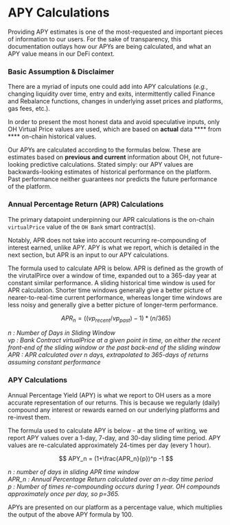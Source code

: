 # APY Calculations

Providing APY estimates is one of the most-requested and important pieces of information to our users. For the sake of transparency, this documentation outlays how our APYs are being calculated, and what an APY value means in our DeFi context.

### Basic Assumption & Disclaimer

There are a myriad of inputs one could add into APY calculations (_e.g._, changing liquidity over time, entry and exits, intermittently called Finance and Rebalance functions, changes in underlying asset prices and platforms, gas fees, etc.).

In order to present the most honest data and avoid speculative inputs, only OH Virtual Price values are used, which are based on **actual** data **** from **** on-chain historical values.

Our APYs are calculated according to the formulas below. These are estimates based on **previous and current** information about OH, not future-looking predictive calculations. Stated simply: our APY values are backwards-looking estimates of historical performance on the platform. Past performance neither guarantees nor predicts the future performance of the platform.&#x20;

### Annual Percentage Return (APR) Calculations <a href="#historical-average-beans-per-season" id="historical-average-beans-per-season"></a>

The primary datapoint underpinning our APR calculations is the on-chain `virtualPrice` value of the `OH Bank` smart contract(s).&#x20;

Notably, APR does not take into account recurring re-compounding of interest earned, unlike APY. APY is what we report, which is detailed in the next section, but APR is an input to our APY calculations.

The formula used to calculate APR is below. APR is defined as the growth of the virutalPirce over a window of time, expanded out to a 365-day year at constant similar performance. A sliding historical time window is used for APR calculation. Shorter time windows generally give a better picture of nearer-to-real-time current performance, whereas longer time windows are less noisy and generally give a better picture of longer-term performance.&#x20;

$$
APR_{n} = ((vp_{recent}/vp_{past})-1)*(n/365)
$$

_n : Number of Days in Sliding Window_\
_vp : Bank Contract virtualPrice at a given point in time, on either the recent front-end of the sliding window or the past back-end of the sliding window_\
_APR : APR calculated over n days, extrapolated to 365-days of returns assuming constant performance_&#x20;

### APY Calculations

Annual Percentage Yield (APY) is what we report to OH users as a more accurate representation of our returns. This is because we regularly (daily) compound any interest or rewards earned on our underlying platforms and re-invest them.

The formula used to calculate APY is below - at the time of writing, we report APY values over a 1-day, 7-day, and 30-day sliding time period. APY values are re-calculated approximately 24-times per day (every 1 hour).

$$
APY_n = (1+\frac{APR_n}{p})^p -1
$$

_n : number of days in sliding APR time window_\
_APR\_n : Annual Percentage Return calculated over an n-day time period_\
_p : Number of times re-compounding occurs during 1 year. OH compounds approximately once per day, so p=365._

APYs are presented on our platform as a percentage value, which multiplies the output of the above APY formula by 100.
